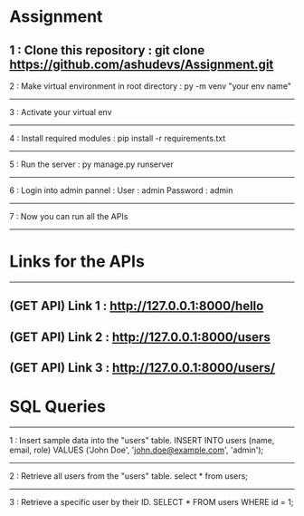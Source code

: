 # Assignment

1 : Clone this repository : git clone https://github.com/ashudevs/Assignment.git  
-----------------------------------------------------------------------------------------------------------------------------------------------------------------------
2 : Make virtual environment in root directory : py -m venv "your env name"

-----------------------------------------------------------------------------------------------------------------------------------------------------------------------
3 : Activate your virtual env

-----------------------------------------------------------------------------------------------------------------------------------------------------------------------
4 : Install required modules : pip install -r requirements.txt

-----------------------------------------------------------------------------------------------------------------------------------------------------------------------
5 : Run the server : py manage.py runserver

-----------------------------------------------------------------------------------------------------------------------------------------------------------------------
6 : Login into admin pannel : 
     User : admin
     Password : admin
     
-----------------------------------------------------------------------------------------------------------------------------------------------------------------------
7 : Now you can run all the APIs

-----------------------------------------------------------------------------------------------------------------------------------------------------------------------
# Links for the APIs
-----------------------------------------------------------------------------------------------------------------------------------------------------------------------
(GET API) Link 1 : http://127.0.0.1:8000/hello
-----------------------------------------------------------------------------------------------------------------------------------------------------------------------
(GET API) Link 2 : http://127.0.0.1:8000/users
-----------------------------------------------------------------------------------------------------------------------------------------------------------------------
(GET API) Link 3 : http://127.0.0.1:8000/users/<int : id>
-----------------------------------------------------------------------------------------------------------------------------------------------------------------------
# SQL Queries
-----------------------------------------------------------------------------------------------------------------------------------------------------------------------
1 : Insert sample data into the "users" table. 
     INSERT INTO users (name, email, role)
     VALUES ('John Doe', 'john.doe@example.com', 'admin');
     
-----------------------------------------------------------------------------------------------------------------------------------------------------------------------

2 : Retrieve all users from the "users" table.
      select * from users;
      
-----------------------------------------------------------------------------------------------------------------------------------------------------------------------

3 : Retrieve a specific user by their ID.
      SELECT * FROM users WHERE id = 1;
